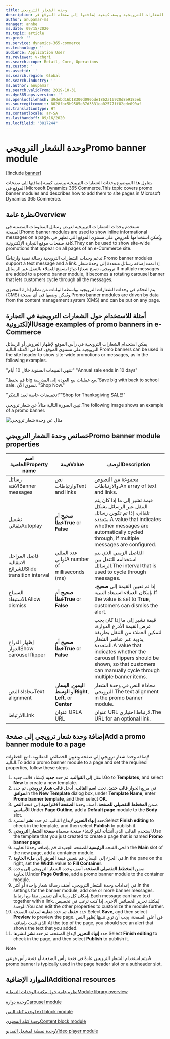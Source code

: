 ```yaml
---
title: وحدة الشعار الترويجي
description: يتناول هذا الموضوع وحدات الشعارات الترويجية ويصف كيفية إضافتها إلى صفحات الموقع في Microsoft Dynamics 365 Commerce.
author: anupamar-ms
manager: annbe
ms.date: 09/15/2020
ms.topic: article
ms.prod: ''
ms.service: dynamics-365-commerce
ms.technology: ''
audience: Application User
ms.reviewer: v-chgri
ms.search.scope: Retail, Core, Operations
ms.custom: ''
ms.assetid: ''
ms.search.region: Global
ms.search.industry: ''
ms.author: anupamar
ms.search.validFrom: 2019-10-31
ms.dyn365.ops.version: ''
ms.openlocfilehash: d9debd16b18300d090bde1862a16920d8e9185eb
ms.sourcegitcommit: 8028fbc5b9585e87d3331ea02577ff82ede090af
ms.translationtype: HT
ms.contentlocale: ar-SA
ms.lasthandoff: 09/16/2020
ms.locfileid: "3817244"
---
```

# <a name="promo-banner-module"></a><span data-ttu-id="6a2a6-103">وحدة الشعار الترويجي</span><span class="sxs-lookup"><span data-stu-id="6a2a6-103">Promo banner module</span></span>

[!include [banner](includes/banner.md)]

<span data-ttu-id="6a2a6-104">يتناول هذا الموضوع وحدات الشعارات الترويجية ويصف كيفية إضافتها إلى صفحات الموقع في Microsoft Dynamics 365 Commerce.</span><span class="sxs-lookup"><span data-stu-id="6a2a6-104">This topic covers promo banner modules and describes how to add them to site pages in Microsoft Dynamics 365 Commerce.</span></span>

## <a name="overview"></a><span data-ttu-id="6a2a6-105">نظرة عامة</span><span class="sxs-lookup"><span data-stu-id="6a2a6-105">Overview</span></span>

<span data-ttu-id="6a2a6-106">تستخدم وحدات الشعارات الترويجية لعرض رسائل المعلومات المضمنة في الصفحة.</span><span class="sxs-lookup"><span data-stu-id="6a2a6-106">Promo banner modules are used to show inline informational messages on a page.</span></span> <span data-ttu-id="6a2a6-107">ويُمكن استخدامها للعروض على مستوى الموقع التي تظهر في كافة صفحات موقع التجارة الإلكترونية.</span><span class="sxs-lookup"><span data-stu-id="6a2a6-107">They can be used to show site-wide promotions that appear on all pages of an e-Commerce site.</span></span> 

<span data-ttu-id="6a2a6-108">تدعم وحدات الشعارات الترويجية رسالة نصية وارتباطًا.</span><span class="sxs-lookup"><span data-stu-id="6a2a6-108">Promo banner modules support a text message and a link.</span></span> <span data-ttu-id="6a2a6-109">إذا تمت إضافة رسائل متعددة إلى وحدة شعار ترويجي، تصبح شعارًا دوارًا يسمح للعملاء بالتنقل عبر الرسائل.</span><span class="sxs-lookup"><span data-stu-id="6a2a6-109">If multiple messages are added to a promo banner module, it becomes a rotating carousel banner that lets customers cycle through all the messages.</span></span> 

<span data-ttu-id="6a2a6-110">يتم التحكم في وحدات الشعارات الترويجية بواسطة البيانات من نظام إدارة المحتوى (CMS) ويُمكن وضعها في أي صفحة.</span><span class="sxs-lookup"><span data-stu-id="6a2a6-110">Promo banner modules are driven by data from the content management system (CMS) and can be put on any page.</span></span>

## <a name="usage-examples-of-promo-banners-in-e-commerce"></a><span data-ttu-id="6a2a6-111">أمثلة للاستخدام حول الشعارات الترويجية في التجارة الإلكترونية</span><span class="sxs-lookup"><span data-stu-id="6a2a6-111">Usage examples of promo banners in e-Commerce</span></span>

<span data-ttu-id="6a2a6-112">يمكن استخدام الشعارات الترويجية في رأس الموقع لإظهار العروض أو الرسائل الترويجية على مستوى الموقع، كما في الأمثلة التالية.</span><span class="sxs-lookup"><span data-stu-id="6a2a6-112">Promo banners can be used in the site header to show site-wide promotions or messages, as in the following examples.</span></span>

<span data-ttu-id="6a2a6-113">"تنتهي المبيعات السنوية خلال 10 أيام" </span><span class="sxs-lookup"><span data-stu-id="6a2a6-113">"Annual sale ends in 10 days"</span></span>

<span data-ttu-id="6a2a6-114">"قم بحفظ big مع عمليات بيع العودة إلى المدرسة.</span><span class="sxs-lookup"><span data-stu-id="6a2a6-114">"Save big with back to school sale.</span></span> <span data-ttu-id="6a2a6-115">تسوق الآن. "</span><span class="sxs-lookup"><span data-stu-id="6a2a6-115">Shop Now."</span></span>

<span data-ttu-id="6a2a6-116">"تخفيضات خاصة لعيد الشكر!"</span><span class="sxs-lookup"><span data-stu-id="6a2a6-116">"Shop for Thanksgiving SALE!"</span></span> 

<span data-ttu-id="6a2a6-117">تبين الصورة التالية مثالاً عن شعار ترويجي.</span><span class="sxs-lookup"><span data-stu-id="6a2a6-117">The following image shows an example of a promo banner.</span></span>

![مثال عن وحدة شعار ترويجي](./media/ecommerce-Promobanner.PNG)

## <a name="promo-banner-module-properties"></a><span data-ttu-id="6a2a6-119">خصائص وحدة الشعار الترويجي</span><span class="sxs-lookup"><span data-stu-id="6a2a6-119">Promo banner module properties</span></span>

| <span data-ttu-id="6a2a6-120">اسم الخاصية</span><span class="sxs-lookup"><span data-stu-id="6a2a6-120">Property name</span></span>             | <span data-ttu-id="6a2a6-121">قيمة</span><span class="sxs-lookup"><span data-stu-id="6a2a6-121">Value</span></span>                              | <span data-ttu-id="6a2a6-122">‏‏الوصف</span><span class="sxs-lookup"><span data-stu-id="6a2a6-122">Description</span></span> |
|---------------------------|------------------------------------|-------------|
| <span data-ttu-id="6a2a6-123">رسائل الافتة</span><span class="sxs-lookup"><span data-stu-id="6a2a6-123">Banner messages</span></span>           | <span data-ttu-id="6a2a6-124">نص وارتباطات</span><span class="sxs-lookup"><span data-stu-id="6a2a6-124">Text and links</span></span>                     | <span data-ttu-id="6a2a6-125">مجموعة من النصوص والارتباطات.</span><span class="sxs-lookup"><span data-stu-id="6a2a6-125">An array of text and links.</span></span> |
| <span data-ttu-id="6a2a6-126">تشغيل تلقائي</span><span class="sxs-lookup"><span data-stu-id="6a2a6-126">Autoplay</span></span>                  | <span data-ttu-id="6a2a6-127">**صحيح** أم **خطأ**</span><span class="sxs-lookup"><span data-stu-id="6a2a6-127">**True** or **False**</span></span>              | <span data-ttu-id="6a2a6-128">قيمة تشير إلى ما إذا كان يتم التنقل عبر الرسائل بشكل تلقائي، إذا تم تكوين رسائل متعددة.</span><span class="sxs-lookup"><span data-stu-id="6a2a6-128">A value that indicates whether messages are automatically cycled through, if multiple messages are configured.</span></span> |
| <span data-ttu-id="6a2a6-129">فاصل المراحل الانتقالية للشرائح</span><span class="sxs-lookup"><span data-stu-id="6a2a6-129">Slide transition interval</span></span> | <span data-ttu-id="6a2a6-130">عدد المللي ثواني</span><span class="sxs-lookup"><span data-stu-id="6a2a6-130">A number of milliseconds (ms)</span></span>      | <span data-ttu-id="6a2a6-131">الفاصل الزمني الذي يتم استخدامه للتنقل بين الرسائل.</span><span class="sxs-lookup"><span data-stu-id="6a2a6-131">The interval that is used to cycle through messages.</span></span> |
| <span data-ttu-id="6a2a6-132">السماح بالاستبعاد</span><span class="sxs-lookup"><span data-stu-id="6a2a6-132">Allow dismiss</span></span>             | <span data-ttu-id="6a2a6-133">**صحيح** أم **خطأ**</span><span class="sxs-lookup"><span data-stu-id="6a2a6-133">**True** or **False**</span></span>              | <span data-ttu-id="6a2a6-134">إذا تم تعيين القيمة إلى **صحيح**، بإمكان العملاء استبعاد التنبيه.</span><span class="sxs-lookup"><span data-stu-id="6a2a6-134">If the value is set to **True**, customers can dismiss the alert.</span></span> |
| <span data-ttu-id="6a2a6-135">إظهار الذراع الدوار</span><span class="sxs-lookup"><span data-stu-id="6a2a6-135">Show carousel flipper</span></span>     | <span data-ttu-id="6a2a6-136">**صحيح** أم **خطأ**</span><span class="sxs-lookup"><span data-stu-id="6a2a6-136">**True** or **False**</span></span>              | <span data-ttu-id="6a2a6-137">قيمة تشير إلى ما إذا كان يجب عرض القيمة الأذرع الدوارة، لتمكين العملاء من التنقل بطريقة يدوية عبر عناصر الشعار المتعددة.</span><span class="sxs-lookup"><span data-stu-id="6a2a6-137">A value that indicates whether the carousel flippers should be shown, so that customers can manually cycle through multiple banner items.</span></span> |
| <span data-ttu-id="6a2a6-138">محاذاة النص</span><span class="sxs-lookup"><span data-stu-id="6a2a6-138">Text alignment</span></span>            | <span data-ttu-id="6a2a6-139">**اليمين**, **اليسار**, أو **الوسط**</span><span class="sxs-lookup"><span data-stu-id="6a2a6-139">**Right**, **Left**, or **Center**</span></span> | <span data-ttu-id="6a2a6-140">محاذاة النص في وحدة الشعار الترويجي.</span><span class="sxs-lookup"><span data-stu-id="6a2a6-140">The text alignment in the promo banner module.</span></span> |
| <span data-ttu-id="6a2a6-141">الارتباط</span><span class="sxs-lookup"><span data-stu-id="6a2a6-141">Link</span></span>                      | <span data-ttu-id="6a2a6-142">عنوان URL</span><span class="sxs-lookup"><span data-stu-id="6a2a6-142">A URL</span></span>                              | <span data-ttu-id="6a2a6-143">عنوان URL لارتباط اختياري.</span><span class="sxs-lookup"><span data-stu-id="6a2a6-143">The URL for an optional link.</span></span> |

## <a name="add-a-promo-banner-module-to-a-page"></a><span data-ttu-id="6a2a6-144">إضافة وحدة شعار ترويجي إلى صفحة</span><span class="sxs-lookup"><span data-stu-id="6a2a6-144">Add a promo banner module to a page</span></span> 

<span data-ttu-id="6a2a6-145">لإضافة وحدة شعار ترويجي إلى صفحة وتعيين الخصائص المطلوبة، اتبع الخطوات التالية.</span><span class="sxs-lookup"><span data-stu-id="6a2a6-145">To add a promo banner module to a page and set the required properties, follow these steps.</span></span>

1. <span data-ttu-id="6a2a6-146">انتقل إلى **القوالب**، ثم حدد **جديد** لإنشاء قالب جديد.</span><span class="sxs-lookup"><span data-stu-id="6a2a6-146">Go to **Templates**, and select **New** to create a new template.</span></span>
1. <span data-ttu-id="6a2a6-147">في مربع الحوار **قالب جديد**، تحت **اسم القالب**، أدخل **قالب شعار ترويجي**، ثم حدد **موافق**.</span><span class="sxs-lookup"><span data-stu-id="6a2a6-147">In the **New Template** dialog box, under **Template Name**, enter **Promo banner template**, and then select **OK**.</span></span>
1. <span data-ttu-id="6a2a6-148">ضمن **المخطط التفصيلي للصفحة**، أضف وحدة **الصفحة الافتراضية** إلى فتحة **النص الأساسي**.</span><span class="sxs-lookup"><span data-stu-id="6a2a6-148">Under **Page Outline**, add a **Default page** module to the **Body** slot.</span></span> 
1. <span data-ttu-id="6a2a6-149">حدد **إنهاء التحرير** لإيداع القالب، ثم حدد **نشر** لنشره.</span><span class="sxs-lookup"><span data-stu-id="6a2a6-149">Select **Finish editing** to check in the template, and then select **Publish** to publish it.</span></span> 
1. <span data-ttu-id="6a2a6-150">استخدم القالب الذي أنشأته للتو لإنشاء صفحة مسماة **صفحة الشعار الترويجي**.</span><span class="sxs-lookup"><span data-stu-id="6a2a6-150">Use the template that you just created to create a page that is named **Promo banner page**.</span></span> 
1. <span data-ttu-id="6a2a6-151">في الفتحة **الرئيسية** للصفحة الجديدة، قم بإضافة وحدة الحاوية.</span><span class="sxs-lookup"><span data-stu-id="6a2a6-151">In the **Main** slot of the new page, add a container module.</span></span> 
1. <span data-ttu-id="6a2a6-152">في الجزء إلى اليسار، قم بتعيين قيمة **العرض** إلى **ملء الحاوية**.</span><span class="sxs-lookup"><span data-stu-id="6a2a6-152">In the pane on the right, set the **Width** value to **Fill Container**.</span></span>
1. <span data-ttu-id="6a2a6-153">ضمن **المخطط التفصيلي للصفحة**، أضف وحدة الشعار الترويجي إلى وحدة الحاوية.</span><span class="sxs-lookup"><span data-stu-id="6a2a6-153">Under **Page Outline**, add a promo banner module to the container module.</span></span>
1. <span data-ttu-id="6a2a6-154">في إعدادات وحدة الشعار الترويجي، أضف رسالة شعار واحدة أو أكثر.</span><span class="sxs-lookup"><span data-stu-id="6a2a6-154">In the settings for the banner module, add one or more banner messages.</span></span> <span data-ttu-id="6a2a6-155">بإمكان كل رسالة أن تتضمن نصًا مع ارتباط.</span><span class="sxs-lookup"><span data-stu-id="6a2a6-155">Each message can have text together with a link.</span></span> <span data-ttu-id="6a2a6-156">يُمكنك تحرير الخصائص الأخرى إذا كنت ترغب في تخصيص الوحدة.</span><span class="sxs-lookup"><span data-stu-id="6a2a6-156">You can edit the other properties to customize the module further.</span></span>
1. <span data-ttu-id="6a2a6-157">حدد **حفظ**، ثم حدد **معاينة** لمعاينة الصفحة.</span><span class="sxs-lookup"><span data-stu-id="6a2a6-157">Select **Save**, and then select **Preview** to preview the page.</span></span> <span data-ttu-id="6a2a6-158">في أعلى الصفحة، يجب أن ترى تنبيهًا يُظهر النص الذي قمت بإضافته.</span><span class="sxs-lookup"><span data-stu-id="6a2a6-158">At the top of the page, you should see an alert that shows the text that you added.</span></span>
1. <span data-ttu-id="6a2a6-159">حدد **إنهاء التحرير** لإيداع الصفحة، ثم حدد **نشر** لنشرها.</span><span class="sxs-lookup"><span data-stu-id="6a2a6-159">Select **Finish editing** to check in the page, and then select **Publish** to publish it.</span></span>

> [!NOTE]
> <span data-ttu-id="6a2a6-160">يتم استخدام الشعار الترويجي عادةً في فتحة رأس الصفحة أو فتحة رأس فرعي.</span><span class="sxs-lookup"><span data-stu-id="6a2a6-160">A promo banner is typically used in the page header slot or a subheader slot.</span></span>


## <a name="additional-resources"></a><span data-ttu-id="6a2a6-161">الموارد الإضافية</span><span class="sxs-lookup"><span data-stu-id="6a2a6-161">Additional resources</span></span>

[<span data-ttu-id="6a2a6-162">نظرة عامة حول مكتبة الوحدات النمطية</span><span class="sxs-lookup"><span data-stu-id="6a2a6-162">Module library overview</span></span>](starter-kit-overview.md)

[<span data-ttu-id="6a2a6-163">وحدة دوارة</span><span class="sxs-lookup"><span data-stu-id="6a2a6-163">Carousel module</span></span>](add-carousel.md)

[<span data-ttu-id="6a2a6-164">وحدة كتلة النص</span><span class="sxs-lookup"><span data-stu-id="6a2a6-164">Text block module</span></span>](add-content-rich-block.md)

[<span data-ttu-id="6a2a6-165">وحدة كتلة المحتوى</span><span class="sxs-lookup"><span data-stu-id="6a2a6-165">Content block module</span></span>](add-hero-module.md)

[<span data-ttu-id="6a2a6-166">وحدة نمطية لمشغل الفيديو</span><span class="sxs-lookup"><span data-stu-id="6a2a6-166">Video player module</span></span>](add-video-player.md)

